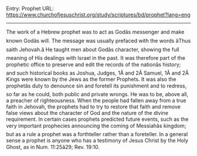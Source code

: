 Entry: Prophet
URL: https://www.churchofjesuschrist.org/study/scriptures/bd/prophet?lang=eng

---

The work of a Hebrew prophet was to act as Godâs messenger and make known Godâs will. The message was usually prefaced with the words âThus saith Jehovah.â He taught men about Godâs character, showing the full meaning of His dealings with Israel in the past. It was therefore part of the prophetic office to preserve and edit the records of the nationâs history; and such historical books as Joshua, Judges, 1Â and 2Â Samuel, 1Â and 2Â Kings were known by the Jews as the former Prophets. It was also the prophetâs duty to denounce sin and foretell its punishment and to redress, so far as he could, both public and private wrongs. He was to be, above all, a preacher of righteousness. When the people had fallen away from a true faith in Jehovah, the prophets had to try to restore that faith and remove false views about the character of God and the nature of the divine requirement. In certain cases prophets predicted future events, such as the very important prophecies announcing the coming of Messiahâs kingdom; but as a rule a prophet was a forthteller rather than a foreteller. In a general sense a prophet is anyone who has a testimony of Jesus Christ by the Holy Ghost, as in Num. 11:25â29; Rev. 19:10.
